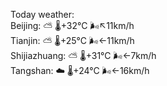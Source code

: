 Today weather:  
Beijing: ⛅️  🌡️+32°C 🌬️↖11km/h  
Tianjin: ⛅️  🌡️+25°C 🌬️←11km/h  
Shijiazhuang: ⛅️  🌡️+31°C 🌬️←7km/h  
Tangshan: ☁️   🌡️+24°C 🌬️←16km/h  

